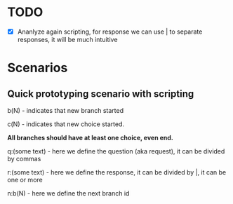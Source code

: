 # TODO

- [x] Ananlyze again scripting, for response we can use | to separate responses, it will be much intuitive

# Scenarios

## Quick prototyping scenario with scripting

b(N) - indicates that new branch started

c(N) - indicates that new choice started.

__All branches should have at least one choice, even end.__

q:(some text) - here we define the question (aka request), it can be divided by commas

r:(some text) - here we define the response, it can be divided by |, it can be one or more

n:b(N) - here we define the next branch id

